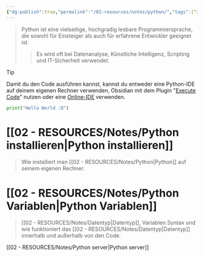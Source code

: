 ```yaml
---
{"dg-publish":true,"permalink":"/02-resources/notes/python/","tags":["inProgress","code/python","GFN/LF08"],"noteIcon":"","updated":"2024-08-19T21:42:24.383+02:00"}
---
```


>Python ist eine vielseitige, hochgradig lesbare Programmiersprache, die sowohl für Einsteiger als auch für erfahrene Entwickler geeignet ist.
>>Es wird oft bei Datenanalyse, Künstliche Intelligenz, Scripting und IT-Sicherheit verwendet.

>[!tip] 
>Damit du den Code ausführen kannst, kannst du entweder eine Python-IDE auf deinem eigenen Rechner verwenden, Obsidian mit dem Plugin "[Execute Code](https://github.com/twibiral/obsidian-execute-code)" nutzen oder eine [Online-IDE](https://www.online-python.com/) verwenden.


```python
print("Hello World :D")
```
# [[02 - RESOURCES/Notes/Python installieren\|Python installieren]]
>Wie installiert man [[02 - RESOURCES/Notes/Python\|Python]] auf seinem eigenen Rechner.
# [[02 - RESOURCES/Notes/Python Variablen\|Python Variablen]]
>[[02 - RESOURCES/Notes/Datentyp\|Datentyp]], Variablen Syntax und wie funktioniert das [[02 - RESOURCES/Notes/Datentyp\|Datentyp]] innerhalb 
>und außerhalb von den Code.
















[[02 - RESOURCES/Notes/Python server\|Python server]]